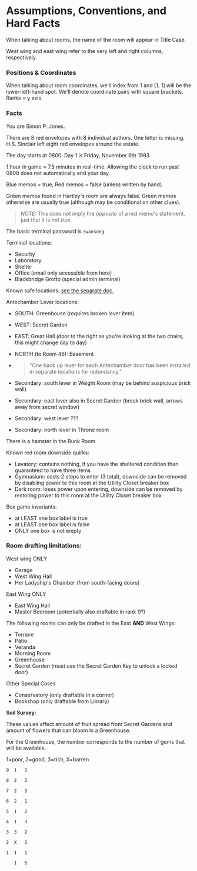 # Assumptions, Conventions, and Hard Facts

When talking about rooms, the name of the room will appear in Title Case.

West wing and east wing refer to the very left and right columns, respectively.

### Positions & Coordinates

When talking about room coordinates, we'll index from 1 and [1, 1] will be the lower-left-hand spot. We'll denote coordinate pairs with square brackets. Ranks = y axis.

### Facts

You are Simon P. Jones.

There are 8 red envelopes with 8 individual authors. One letter is missing. H.S. Sinclair left eight red envelopes around the estate.

The day starts at 0800. Day 1 is Friday, November 6th 1993.

1 hour in game = 7.5 minutes in real-time. Allowing the clock to run past 0800 does not automatically end your day.

Blue memos = true, Red memos = false (unless written by hand).

Green memos found in Hartley's room are always false. Green memos otherwise are usually true (although may be conditional on other clues).

> _NOTE:_ This does not imply the _opposite_ of a red memo's statement, just that it is _not true._

The basic terminal password is `swansong`.

Terminal locations:
- Security
- Laboratory
- Shelter
- Office (email only accessible from here)
- Blackbridge Grotto (special admin terminal)

Known safe locations: [see the separate doc.](./dates-combinations-safes.md)

Antechamber Lever locations:
- SOUTH: Greenhouse (requires broken lever item)
- WEST: Secret Garden
- EAST: Great Hall (door to the right as you're looking at the two chairs, this might change day to day)
- NORTH (to Room 46): Basement
- > "One back up lever for each Antechamber door has been installed in separate locations for redundancy."

- Secondary: south lever in Weight Room (may be behind suspicious brick wall)
- Secondary: east lever also in Secret Garden (break brick wall, arrows away from secret window)
- Secondary: west lever ???
- Secondary: north lever in Throne room

There is a hamster in the Bunk Room.

Known red room downside quirks:
- Lavatory: contains nothing, if you have the sheltered condition then guaranteed to have three items
- Gymnasium: costs 2 steps to enter (3 total), downside can be removed by disabling power to this room at the Utility Closet breaker box
- Dark room: loses power upon entering, downside can be removed by restoring power to this room at the Utility Closet breaker box

Box game invariants:
- at LEAST one box label is true
- at LEAST one box label is false
- ONLY one box is not empty

### Room drafting limitations:

West wing ONLY
- Garage
- West Wing Hall
- Her Ladyship's Chamber (from south-facing doors)

East Wing ONLY
- East Wing Hall
- Master Bedroom (potentially also draftable in rank 9?)

The following rooms can only be drafted in the East **AND** West Wings:
- Terrace
- Patio
- Veranda
- Morning Room
- Greenhouse
- Secret Garden (must use the Secret Garden Key to unlock a locked door)

Other Special Cases
- Conservatory (only draftable in a corner)
- Bookshop (only draftable from Library)

**Soil Survey:**

These values affect amount of fruit spread from Secret Gardens and amount of flowers that can bloom in a Greenhouse.

For the Greenhouse, the number corresponds to the number of gems that will be available.

1=poor, 2=good, 3=rich, X=barren

```
9  1   3

8  2   2

7  2   3

6  2   1

5  1   2

4  1   3

3  3   2

2  X   2

1  1   1

   1   5
```
